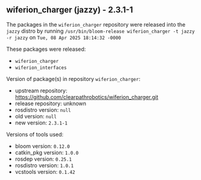 ## wiferion_charger (jazzy) - 2.3.1-1

The packages in the `wiferion_charger` repository were released into the `jazzy` distro by running `/usr/bin/bloom-release wiferion_charger -t jazzy -r jazzy` on `Tue, 08 Apr 2025 18:14:32 -0000`

These packages were released:
- `wiferion_charger`
- `wiferion_interfaces`

Version of package(s) in repository `wiferion_charger`:

- upstream repository: https://github.com/clearpathrobotics/wiferion_charger.git
- release repository: unknown
- rosdistro version: `null`
- old version: `null`
- new version: `2.3.1-1`

Versions of tools used:

- bloom version: `0.12.0`
- catkin_pkg version: `1.0.0`
- rosdep version: `0.25.1`
- rosdistro version: `1.0.1`
- vcstools version: `0.1.42`


